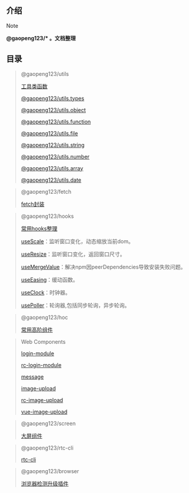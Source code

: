 ## 介绍

> [!NOTE]
> **@gaopeng123/\* 。文档整理**

## 目录

> @gaopeng123/utils
>
>[工具类函数](README)
>
>[@gaopeng123/utils.types](src/types/README.md)
>
>[@gaopeng123/utils.object](src/object/README.md)
>
>[@gaopeng123/utils.function](src/function/README.md)
>
>[@gaopeng123/utils.file](src/file/README.md)
>
>[@gaopeng123/utils.string](src/string/README.md)
>
>[@gaopeng123/utils.number](src/number/README.md)
>
>[@gaopeng123/utils.array](src/array/README.md)
>
>[@gaopeng123/utils.date](src/date/README.md)

> @gaopeng123/fetch
>
>[fetch封装](md/fetch)

> @gaopeng123/hooks
>
>[常用hooks整理](md/hooks/index.md)
>
>[useScale](md/hooks/useScale.md)：监听窗口变化，动态缩放当前dom。
>
>[useResize](md/hooks/useResize.md)：监听窗口变化，返回窗口尺寸。
>
>[useMergeValue](md/hooks/useMergeValue.md)：解决npm因peerDependencies导致安装失败问题。
>
>[useEasing](md/hooks/useEasing.md)：缓动函数。
>
>[useClock](md/hooks/useClock.md)：时钟器。
>
> [usePoller](md/hooks/usePoller.md)：轮询器,包括同步轮询，异步轮询。

> @gaopeng123/hoc
>
>[常用高阶组件](md/hoc)

> Web Components
>
> [login-module](md/login-module)
>
> [rc-login-module](md/rc-login-module)
>
> [message](md/message)
>
> [image-upload](md/image-upload)
>
> [rc-image-upload](md/rc-image-upload)
>
> [vue-image-upload](md/vue-image-upload)

> @gaopeng123/screen
>
> [大屏组件](md/screen)

> @gaopeng123/rtc-cli
>
> [rtc-cli](md/rtc-cli)

> @gaopeng123/browser
>
>[浏览器检测升级插件](md/browser)
